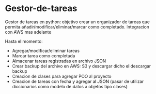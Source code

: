 # Gestor-de-tareas
Gestor de tareas en python: objetivo crear un organizador de tareas que permita añadir/modificar/eliminar/marcar como completado. Integracion con AWS mas adelante

Hasta el momento:
- Agregar/modificar/eliminar tareas
- Marcar tarea como completada
- Almacenar tareas registradas en archivo JSON
- Crear backup del archivo en AWS: S3 y descargar dicho el descargar backup
- Creacion de clases para agregar POO al proyecto
- Creacion de tareas con fecha y agregar al JSON (pasar de utilizar diccionarios como modelo de datos a objetos tipo clases)